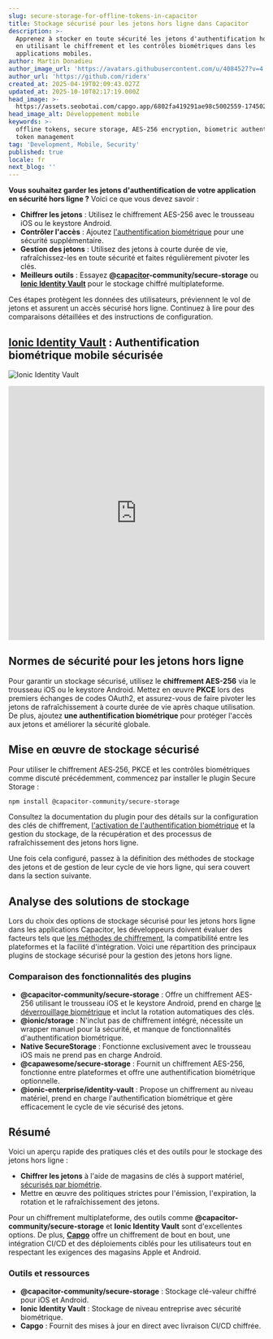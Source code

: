 ```yaml
---
slug: secure-storage-for-offline-tokens-in-capacitor
title: Stockage sécurisé pour les jetons hors ligne dans Capacitor
description: >-
  Apprenez à stocker en toute sécurité les jetons d'authentification hors ligne
  en utilisant le chiffrement et les contrôles biométriques dans les
  applications mobiles.
author: Martin Donadieu
author_image_url: 'https://avatars.githubusercontent.com/u/4084527?v=4'
author_url: 'https://github.com/riderx'
created_at: 2025-04-19T02:09:43.027Z
updated_at: 2025-10-10T02:17:19.000Z
head_image: >-
  https://assets.seobotai.com/capgo.app/6802fa419291ae98c5002559-1745028797889.jpg
head_image_alt: Développement mobile
keywords: >-
  offline tokens, secure storage, AES-256 encryption, biometric authentication,
  token management
tag: 'Development, Mobile, Security'
published: true
locale: fr
next_blog: ''
---
```

**Vous souhaitez garder les jetons d'authentification de votre application en sécurité hors ligne ?** Voici ce que vous devez savoir :

-   **Chiffrer les jetons** : Utilisez le chiffrement AES-256 avec le trousseau iOS ou le keystore Android.
-   **Contrôler l'accès** : Ajoutez [l'authentification biométrique](https://capgo.app/plugins/capacitor-native-biometric/) pour une sécurité supplémentaire.
-   **Gestion des jetons** : Utilisez des jetons à courte durée de vie, rafraîchissez-les en toute sécurité et faites régulièrement pivoter les clés.
-   **Meilleurs outils** : Essayez **@[capacitor](https://capacitorjs.com/)\-community/secure-storage** ou **[Ionic Identity Vault](https://ionic.io/docs/identity-vault/)** pour le stockage chiffré multiplateforme.

Ces étapes protègent les données des utilisateurs, préviennent le vol de jetons et assurent un accès sécurisé hors ligne. Continuez à lire pour des comparaisons détaillées et des instructions de configuration.

## [Ionic Identity Vault](https://ionic.io/docs/identity-vault/) : Authentification biométrique mobile sécurisée

![Ionic Identity Vault](https://assets.seobotai.com/capgo.app/6802fa419291ae98c5002559/e2484017084695edeec1f98ae40b009b.jpg)

<iframe src="https://www.youtube.com/embed/DsXx7oEcOS0" aria-label="YouTube video player" frameborder="0" allow="accelerometer; autoplay; clipboard-write; encrypted-media; gyroscope; picture-in-picture; web-share" referrerpolicy="strict-origin-when-cross-origin" style="width: 100%; height: 500px;" allowfullscreen></iframe>

## Normes de sécurité pour les jetons hors ligne

Pour garantir un stockage sécurisé, utilisez le **chiffrement AES-256** via le trousseau iOS ou le keystore Android. Mettez en œuvre **PKCE** lors des premiers échanges de codes OAuth2, et assurez-vous de faire pivoter les jetons de rafraîchissement à courte durée de vie après chaque utilisation. De plus, ajoutez **une authentification biométrique** pour protéger l'accès aux jetons et améliorer la sécurité globale.

## Mise en œuvre de stockage sécurisé

Pour utiliser le chiffrement AES‑256, PKCE et les contrôles biométriques comme discuté précédemment, commencez par installer le plugin Secure Storage :

```bash
npm install @capacitor-community/secure-storage
```

Consultez la documentation du plugin pour des détails sur la configuration des clés de chiffrement, [l'activation de l'authentification biométrique](https://capgo.app/plugins/capacitor-native-biometric/) et la gestion du stockage, de la récupération et des processus de rafraîchissement des jetons hors ligne.

Une fois cela configuré, passez à la définition des méthodes de stockage des jetons et de gestion de leur cycle de vie hors ligne, qui sera couvert dans la section suivante.

## Analyse des solutions de stockage

Lors du choix des options de stockage sécurisé pour les jetons hors ligne dans les applications Capacitor, les développeurs doivent évaluer des facteurs tels que [les méthodes de chiffrement](https://capgo.app/docs/cli/migrations/encryption/), la compatibilité entre les plateformes et la facilité d'intégration. Voici une répartition des principaux plugins de stockage sécurisé pour la gestion des jetons hors ligne.

### Comparaison des fonctionnalités des plugins

-   **@capacitor-community/secure-storage** : Offre un chiffrement AES-256 utilisant le trousseau iOS et le keystore Android, prend en charge [le déverrouillage biométrique](https://capgo.app/plugins/capacitor-native-biometric/) et inclut la rotation automatiques des clés.
-   **@ionic/storage** : N'inclut pas de chiffrement intégré, nécessite un wrapper manuel pour la sécurité, et manque de fonctionnalités d'authentification biométrique.
-   **Native SecureStorage** : Fonctionne exclusivement avec le trousseau iOS mais ne prend pas en charge Android.
-   **@capawesome/secure-storage** : Fournit un chiffrement AES-256, fonctionne entre plateformes et offre une authentification biométrique optionnelle.
-   **@ionic-enterprise/identity-vault** : Propose un chiffrement au niveau matériel, prend en charge l'authentification biométrique et gère efficacement le cycle de vie sécurisé des jetons.

## Résumé

Voici un aperçu rapide des pratiques clés et des outils pour le stockage des jetons hors ligne :

-   **Chiffrer les jetons** à l'aide de magasins de clés à support matériel, [sécurisés par biométrie](https://capgo.app/plugins/capacitor-native-biometric/).
-   Mettre en œuvre des politiques strictes pour l'émission, l'expiration, la rotation et le rafraîchissement des jetons.

Pour un chiffrement multiplateforme, des outils comme **@capacitor-community/secure-storage** et **Ionic Identity Vault** sont d'excellentes options. De plus, **[Capgo](https://capgo.app/)** offre un chiffrement de bout en bout, une intégration CI/CD et des déploiements ciblés pour les utilisateurs tout en respectant les exigences des magasins Apple et Android.

### Outils et ressources

-   **@capacitor-community/secure-storage** : Stockage clé-valeur chiffré pour iOS et Android.
-   **Ionic Identity Vault** : Stockage de niveau entreprise avec sécurité biométrique.
-   **Capgo** : Fournit des mises à jour en direct avec livraison CI/CD chiffrée.
